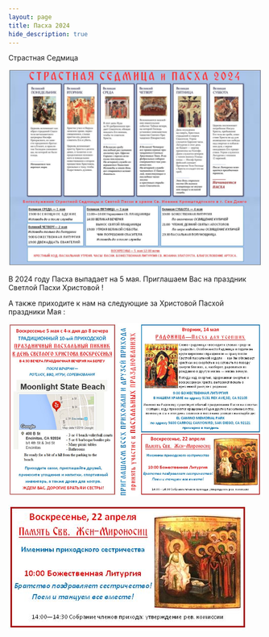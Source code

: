 ```yaml
---
layout: page
title: Пасха 2024
hide_description: true
---
```

Страстная Седмица

![Страстная Седмица](/assets/img/sedmica.JPG#right)

В 2024 году Пасха выпадает на 5 мaя. Приглашаем Вас на праздник Светлой Пасхи Христовой !

А также приходите к нам на следующие за Христовой Пасхой праздники Мая :

![Пасха Все Праздники](/assets/img/paskha_all_holidays.JPG#right)

![Пасха Мироносицы](/assets/img/paskha_mironositsi.JPG#right)
 

